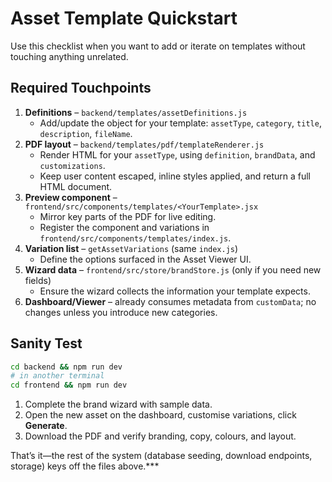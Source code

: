 # Asset Template Quickstart

Use this checklist when you want to add or iterate on templates without touching anything unrelated.

## Required Touchpoints
1. **Definitions** – `backend/templates/assetDefinitions.js`
   - Add/update the object for your template: `assetType`, `category`, `title`, `description`, `fileName`.
2. **PDF layout** – `backend/templates/pdf/templateRenderer.js`
   - Render HTML for your `assetType`, using `definition`, `brandData`, and `customizations`.
   - Keep user content escaped, inline styles applied, and return a full HTML document.
3. **Preview component** – `frontend/src/components/templates/<YourTemplate>.jsx`
   - Mirror key parts of the PDF for live editing.
   - Register the component and variations in `frontend/src/components/templates/index.js`.
4. **Variation list** – `getAssetVariations` (same `index.js`)
   - Define the options surfaced in the Asset Viewer UI.
5. **Wizard data** – `frontend/src/store/brandStore.js` (only if you need new fields)
   - Ensure the wizard collects the information your template expects.
6. **Dashboard/Viewer** – already consumes metadata from `customData`; no changes unless you introduce new categories.

## Sanity Test
```bash
cd backend && npm run dev
# in another terminal
cd frontend && npm run dev
```
1. Complete the brand wizard with sample data.
2. Open the new asset on the dashboard, customise variations, click **Generate**.
3. Download the PDF and verify branding, copy, colours, and layout.

That’s it—the rest of the system (database seeding, download endpoints, storage) keys off the files above.***
